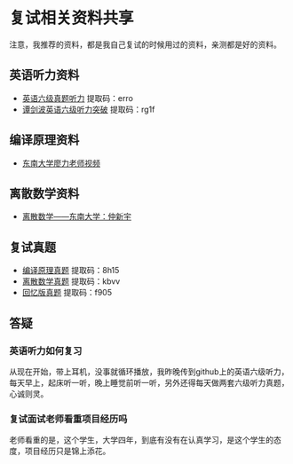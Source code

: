 # 复试相关资料共享

注意，我推荐的资料，都是我自己复试的时候用过的资料，亲测都是好的资料。

## 英语听力资料

* [英语六级真题听力](https://pan.baidu.com/s/1CqVho02WtHYFhXe0JxUI4Q) 提取码：erro 
* [谭剑波英语六级听力突破](https://pan.baidu.com/s/1v-9H36auEZUuULh5ElS8aA) 提取码：rg1f 

## 编译原理资料

* [东南大学廖力老师视频](https://www.bilibili.com/video/av17704474?from=search&seid=4528436208142129340)

##  离散数学资料

* [离散数学——东南大学：仲新宇](https://www.bilibili.com/video/av39010602?from=search&seid=4551959006162759533)

## 复试真题

* [编译原理真题](https://pan.baidu.com/s/1AO7OQI2LsJaMu8KxIxXVoQ) 提取码：8h15
* [离散数学真题](https://pan.baidu.com/s/1DYNf5Wpoz5D_xnTRvlNd-g) 提取码：kbvv 
* [回忆版真题](https://pan.baidu.com/s/1I6Wpd7vgikhyAclp_5CwrQ) 提取码：f905

## 答疑

### 英语听力如何复习

从现在开始，带上耳机，没事就循环播放，我昨晚传到github上的英语六级听力，每天早上，起床听一听，晚上睡觉前听一听，另外还得每天做两套六级听力真题，心诚则灵。

### 复试面试老师看重项目经历吗

老师看重的是，这个学生，大学四年，到底有没有在认真学习，是这个学生的态度，项目经历只是锦上添花。



